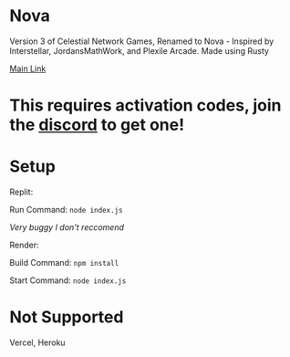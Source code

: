 # Nova
Version 3 of Celestial Network Games, Renamed to Nova - Inspired by Interstellar, JordansMathWork, and Plexile Arcade. Made using Rusty

<a href="//nova-network.fr.to">Main Link</a>

# This requires activation codes, join the <a href="//discord.com/invite/wMEEHZVsU5">discord</a> to get one!

# Setup
Replit:

Run Command: ` node index.js `

*Very buggy I don't reccomend*

Render:

Build Command: ` npm install `

Start Command: ` node index.js `


# Not Supported
Vercel, Heroku
